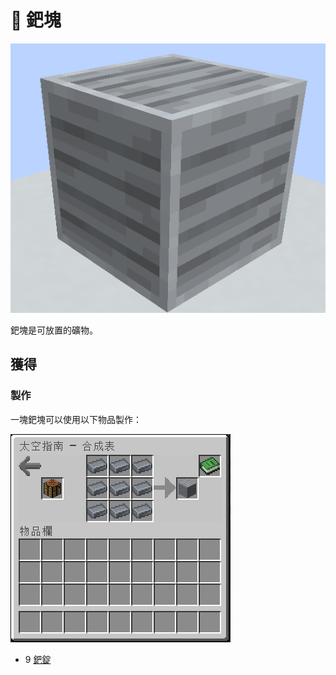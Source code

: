 # 💎 鈀塊

![](<../.gitbook/assets/image (238) (1).png>)

鈀塊是可放置的礦物。

## 獲得

### 製作

一塊鈀塊可以使用以下物品製作：

![](<../.gitbook/assets/image (218) (1).png>)

* 9 [鈀錠](palladium-ingot.md)
